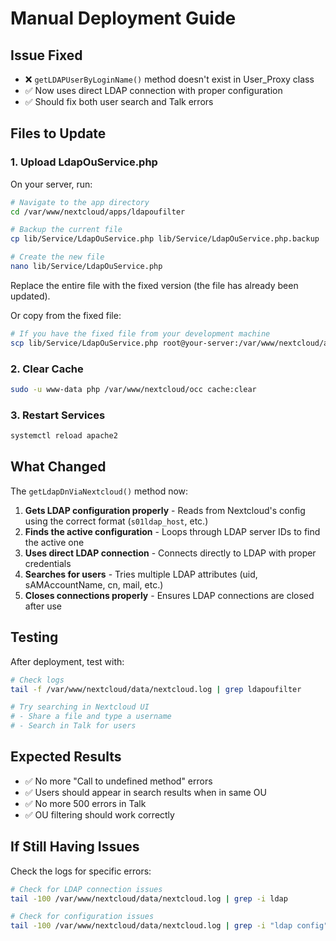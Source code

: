 # Manual Deployment Guide

## Issue Fixed
- ❌ `getLDAPUserByLoginName()` method doesn't exist in User_Proxy class
- ✅ Now uses direct LDAP connection with proper configuration
- ✅ Should fix both user search and Talk errors

## Files to Update

### 1. Upload LdapOuService.php

On your server, run:

```bash
# Navigate to the app directory
cd /var/www/nextcloud/apps/ldapoufilter

# Backup the current file
cp lib/Service/LdapOuService.php lib/Service/LdapOuService.php.backup

# Create the new file
nano lib/Service/LdapOuService.php
```

Replace the entire file with the fixed version (the file has already been updated).

Or copy from the fixed file:

```bash
# If you have the fixed file from your development machine
scp lib/Service/LdapOuService.php root@your-server:/var/www/nextcloud/apps/ldapoufilter/lib/Service/
```

### 2. Clear Cache

```bash
sudo -u www-data php /var/www/nextcloud/occ cache:clear
```

### 3. Restart Services

```bash
systemctl reload apache2
```

## What Changed

The `getLdapDnViaNextcloud()` method now:

1. **Gets LDAP configuration properly** - Reads from Nextcloud's config using the correct format (`s01ldap_host`, etc.)
2. **Finds the active configuration** - Loops through LDAP server IDs to find the active one
3. **Uses direct LDAP connection** - Connects directly to LDAP with proper credentials
4. **Searches for users** - Tries multiple LDAP attributes (uid, sAMAccountName, cn, mail, etc.)
5. **Closes connections properly** - Ensures LDAP connections are closed after use

## Testing

After deployment, test with:

```bash
# Check logs
tail -f /var/www/nextcloud/data/nextcloud.log | grep ldapoufilter

# Try searching in Nextcloud UI
# - Share a file and type a username
# - Search in Talk for users
```

## Expected Results

- ✅ No more "Call to undefined method" errors
- ✅ Users should appear in search results when in same OU
- ✅ No more 500 errors in Talk
- ✅ OU filtering should work correctly

## If Still Having Issues

Check the logs for specific errors:

```bash
# Check for LDAP connection issues
tail -100 /var/www/nextcloud/data/nextcloud.log | grep -i ldap

# Check for configuration issues
tail -100 /var/www/nextcloud/data/nextcloud.log | grep -i "ldap config"
```
